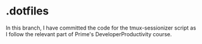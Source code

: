 # .dotfiles

In this branch, I have committed the code for the tmux-sessionizer script as I follow the relevant part of Prime's DeveloperProductivity course.
